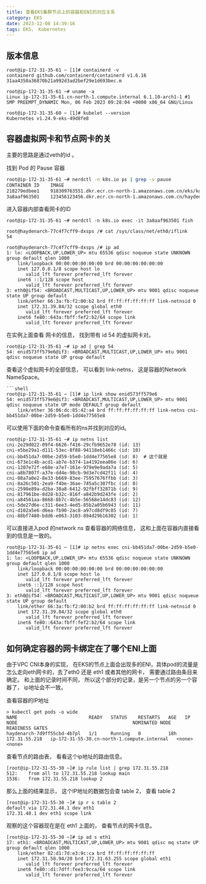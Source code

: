 ```yaml
---
title: 查看EKS集群节点上的容器和ENI的对应关系
category: EKS
date: 2023-12-08 14:39:16
tags: EKS， Kubernetes
---
```


## 版本信息
```shell 
root@ip-172-31-35-61 ~ [1]# containerd -v
containerd github.com/containerd/containerd v1.6.16 31aa4358a36870b21a992d3ad2bef29e1d693bec.m

root@ip-172-31-35-61 ~# uname -a
Linux ip-172-31-35-61.cn-north-1.compute.internal 6.1.10-arch1-1 #1 SMP PREEMPT_DYNAMIC Mon, 06 Feb 2023 09:28:04 +0000 x86_64 GNU/Linux

root@ip-172-31-35-60 ~ [1]# kubelet --version
Kubernetes v1.24.9-eks-49d8fe8
```
## 容器虚拟网卡和节点网卡的关
主要的思路是通过veth的id 。

找到 Pod 的 Pause 容器
```bash
root@ip-172-31-35-61 ~# nerdctl -n k8s.io ps | grep -v pause
CONTAINER ID    IMAGE                                                                                         COMMAND                   CREATED           STATUS    PORTS    NAMES
218279edbee1    918309763551.dkr.ecr.cn-north-1.amazonaws.com.cn/eks/kube-proxy:v1.24.9-minimal-eksbuild.1    "kube-proxy --v=2 --…"    14 hours ago      Up                 k8s://kube-system/kube-proxy-kqlj2/kube-proxy
3a8aaf963501    123456123456.dkr.ecr.cn-north-1.amazonaws.com.cn/haydenarchlinux:latest                       "sleep 365d"              8 minutes ago     Up                 k8s://default/haydenarch-77c4f7cff9-dxsps/haydenarch
```
进入容器内部查看网卡的ID
```shell
root@ip-172-31-35-61 ~# nerdctl -n k8s.io exec -it 3a8aaf963501 fish

root@haydenarch-77c4f7cff9-dxsps /# cat /sys/class/net/eth0/iflink
54

root@haydenarch-77c4f7cff9-dxsps /# ip ad
1: lo: <LOOPBACK,UP,LOWER_UP> mtu 65536 qdisc noqueue state UNKNOWN group default qlen 1000
    link/loopback 00:00:00:00:00:00 brd 00:00:00:00:00:00
    inet 127.0.0.1/8 scope host lo
       valid_lft forever preferred_lft forever
    inet6 ::1/128 scope host
       valid_lft forever preferred_lft forever
3: eth0@if54: <BROADCAST,MULTICAST,UP,LOWER_UP> mtu 9001 qdisc noqueue state UP group default
    link/ether 66:3a:fb:f2:00:b2 brd ff:ff:ff:ff:ff:ff link-netnsid 0
    inet 172.31.39.84/32 scope global eth0
       valid_lft forever preferred_lft forever
    inet6 fe80::643a:fbff:fef2:b2/64 scope link
       valid_lft forever preferred_lft forever
```
在实例上面查看 网卡的信息， 找到带有 id 54 的虚拟网卡对。
```shell
root@ip-172-31-35-61 ~# ip ad | grep 54
54: enid573ff579e6@if3: <BROADCAST,MULTICAST,UP,LOWER_UP> mtu 9001 qdisc noqueue state UP group default
```
查看这个虚拟网卡的全部信息， 可以看到 link-netns， 这是容器的Network NameSpace。 
```
```shell
root@ip-172-31-35-61 ~ [1]# ip link show enid573ff579e6
54: enid573ff579e6@if3: <BROADCAST,MULTICAST,UP,LOWER_UP> mtu 9001 qdisc noqueue state UP mode DEFAULT group default
    link/ether 36:06:dc:85:42:a4 brd ff:ff:ff:ff:ff:ff link-netns cni-bb451da7-00be-2d59-b5e0-1dd4e77565e8
```
可以使用下面的命令查看所有的ns并找到对应的id。
```shell
root@ip-172-31-35-61 ~# ip netns list
cni-2e29d022-09f4-6626-f416-29cfb9652e78 (id: 13)
cni-e5be29a1-d111-53ec-8f88-94118eb1466c (id: 10)
cni-bb451da7-00be-2d59-b5e0-1dd4e77565e8 (id: 8)  # 这个就是
cni-673e1c4b-acd1-ab7e-b374-1a4192eea86e (id: 6)
cni-1207e72f-e68e-a7e7-161e-979e9e9ada7a (id: 5)
cni-a8b7807f-a37e-dd4e-98cb-9d3e7cd42f11 (id: 4)
cni-08a7a0e2-8e33-b669-83ee-75957676ffbb (id: 3)
cni-8a26c501-2ea9-f4be-36ae-745a5c307fbc (id: 0)
cni-2598e89a-d2ba-38a8-6412-92fbff32871b (id: 9)
cni-817961be-8d28-b32c-816f-a842b9d243fe (id: 2)
cni-a84561aa-8668-8b7c-4b5e-56568e14dc83 (id: 12)
cni-5de27d6e-c311-6ee3-4ed5-85b2a05b6943 (id: 11)
cni-d102a5e6-d6ea-fb90-2ac8-a97cd8df9c85 (id: 7)
cni-88bf7480-bdd6-e063-3103-894d29b16302 (id: 1)
```
可以直接进入pod 的network ns 查看容器的网络信息， 这和上面在容器内直接看到的信息是一致的。
```shell 
root@ip-172-31-35-61 ~ [1]# ip netns exec cni-bb451da7-00be-2d59-b5e0-1dd4e77565e8 ip ad
1: lo: <LOOPBACK,UP,LOWER_UP> mtu 65536 qdisc noqueue state UNKNOWN group default qlen 1000
    link/loopback 00:00:00:00:00:00 brd 00:00:00:00:00:00
    inet 127.0.0.1/8 scope host lo
       valid_lft forever preferred_lft forever
    inet6 ::1/128 scope host
       valid_lft forever preferred_lft forever
3: eth0@if54: <BROADCAST,MULTICAST,UP,LOWER_UP> mtu 9001 qdisc noqueue state UP group default
    link/ether 66:3a:fb:f2:00:b2 brd ff:ff:ff:ff:ff:ff link-netnsid 0
    inet 172.31.39.84/32 scope global eth0
       valid_lft forever preferred_lft forever
    inet6 fe80::643a:fbff:fef2:b2/64 scope link
       valid_lft forever preferred_lft forever
```
## 如何确定容器的网卡绑定在了哪个ENI上面
由于VPC CNI本身的实现， 在EKS的节点上面会出现多的ENI，具体pod的流量是怎么走向eth网卡的，去了eth0 还是 eth1 或者其他的网卡， 需要通过路由条目来确定。 
和上面的记录时间不同， 所以这个部分的记录，是另一个节点的另一个容器了， ip地址会不一致。

查看容器的IP地址
```shell
> kubectl get pods -o wide
NAME                          READY   STATUS    RESTARTS   AGE   IP              NODE                                          NOMINATED NODE   READINESS GATES
haydenarch-7d9ff55cbd-4b7pl   1/1     Running   0          18h   172.31.55.218   ip-172-31-55-30.cn-north-1.compute.internal   <none>           <none>
```
查看节点的路由表， 看看这个ip地址的路由信息。 
```shell
[root@ip-172-31-55-30 ~]# ip rule list | grep 172.31.55.218
512:	from all to 172.31.55.218 lookup main
1536:	from 172.31.55.218 lookup 2
```
那么上面的结果显示， 这个IP地址的数据包会查 table 2， 查看 table 2
```shell
[root@ip-172-31-55-30 ~]# ip r s table 2
default via 172.31.48.1 dev eth1
172.31.48.1 dev eth1 scope link
```
观察的这个容器现在是在 eth1 上面的， 查看节点的网卡信息。
```shell
[root@ip-172-31-55-30 ~]# ip ad s eth1
17: eth1: <BROADCAST,MULTICAST,UP,LOWER_UP> mtu 9001 qdisc mq state UP group default qlen 1000
    link/ether 02:d1:7d:e3:9c:ca brd ff:ff:ff:ff:ff:ff
    inet 172.31.58.94/20 brd 172.31.63.255 scope global eth1
       valid_lft forever preferred_lft forever
    inet6 fe80::d1:7dff:fee3:9cca/64 scope link
       valid_lft forever preferred_lft forever
```

